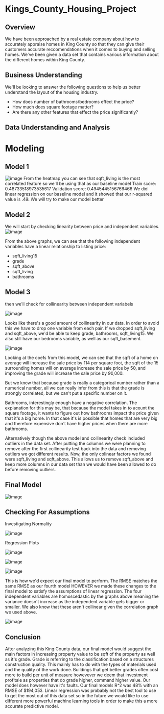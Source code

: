 # Kings_County_Housing_Project

## Overview
We have been approached by a real estate company about how to accurately appraise homes in King County so that they can give their customers accurate reccomendations when it comes to buying and selling homes. We've been given a data set that contains various information about the different homes within King County.
## Business Understanding
We'll be looking to answer the following questions to help us better understand the layout of the housing industry.

* How does number of bathrooms/bedrooms effect the price?
* How much does square footage matter?
* Are there any other features that effect the price significantly?
## Data Understanding and Analysis

# Modeling

## Model 1
![image](https://user-images.githubusercontent.com/12703065/142472501-753b5bfe-6579-47a1-8831-30cab8a8227b.png)
From the heatmap you can see that sqft_living is the most correlated feature so we'll be using that as our baseline model
Train score: 0.48733518973535617
Validation score: 0.4945445156766466
We did linear regression on our baseline model and it showed that our r-squared value is .49.
We will try to make our model better

## Model 2
We will start by checking linearity between price and independent variables.
![image](https://user-images.githubusercontent.com/12703065/142473481-72aa7328-3d54-41ef-aadb-1c821b2b30d5.png)

From the above graphs, we can see that the following independent variables have a linear relationship to listing price:

* sqft_living15
* grade
* sqft_above
* sqft_living
* bathrooms


## Model 3
then we'll check for collinearity between independent variabels

![image](https://user-images.githubusercontent.com/12703065/142474514-18d77e16-667e-424d-bac5-aeebdf13f0b0.png)

Looks like there's a good amount of collinearity in our data. In order to avoid this we have to drop one variable from each pair. If we dropped sqft_living and sqft_above, we'd be able to keep grade, bathrooms, sqft_living15. We also still have our bedrooms variable, as well as our sqft_basement.

![image](https://user-images.githubusercontent.com/12703065/142636540-f16e9740-507a-4daa-b20c-74b4d4312eaa.png)

Looking at the coefs from this model, we can see that the sqft of a home on average will increase the sale price by 114 per square foot, the sqft of the 15 surrounding homes will on average increase the sale price by 50, and improving the grade will increase the sale price by 90,000.

But we know that because grade is really a categorical number rather than a numerical number, all we can really infer from this is that the grade is strongly correlated, but we can't put a specific number on it.

Bathrooms, interestingly enough have a negative correlation. The explanation for this may be, that because the model takes in to acount the square footage, it wants to figure out how bathrooms impact the price given that it's a big home. In that case it's is possible that homes that are very big and therefore expensive don't have higher prices when there are more bathrooms.

Alternatively though the above model and collinearity check included outliers in the data set. After putting the columns we were planning to remove after the first
collinearity test back into the data and removing outliers we got different results. Now, the only colinear factors we found were sqft_living and sqft_above. This allows us to remove sqft_above and keep more columns in our data set than we would have been allowed to do before removing outliers.
## Final Model

![image](https://user-images.githubusercontent.com/12703065/142636864-07204801-6ee4-4c37-8235-fa0e8c983d30.png)



## Checking For Assumptions

Investigating Normality

![image](https://user-images.githubusercontent.com/12703065/142637054-cfc978b4-14a7-43ef-a81e-95c56aeb8b06.png)

Regression Plots

![image](https://user-images.githubusercontent.com/12703065/142637135-efd553be-3e35-4ec5-a783-51de38314657.png)

![image](https://user-images.githubusercontent.com/12703065/142637163-b7f745bc-f581-474b-9752-f2aa17db3872.png)

![image](https://user-images.githubusercontent.com/12703065/142637181-30470f14-00a7-4317-a2d6-483c1934601e.png)

This is how we'd expect our final model to perform. The RMSE matches the same RMSE as our fourth model HOWEVER we made these changes to the final model to satisfy the assumptions of linear regression. The four independent variables are homoscedastic by the graphs above meaning the variance doesn't increase as the independent variable gets bigger or smaller. We also know that these aren't collinear given the correlation graph we used above.

![image](https://user-images.githubusercontent.com/12703065/142637249-b15ed5db-18ce-4150-933e-08c9034fdd4d.png)

## Conclusion
After analyzing this King County data, our final model would suggest the main factors in increasing property value to be sqft of the property as well as it's
grade. Grade is referring to the classification based on a structures construction quality. This mainly has to do with the types of materials used and the quality of the work done. Buildings that get better grades often cost more to build per unit of measure howevever we deem that investment profitale as properties that do grade higher, command higher value. Our model does however have it's faults. Our final models R^2 was 48% with an RMSE of $194,053. Linear regression was probably not the best tool to use to get the most out of this data set so in the future we would like to use different more powerful machine learning tools in order to make this a more accurate predictive model.   
